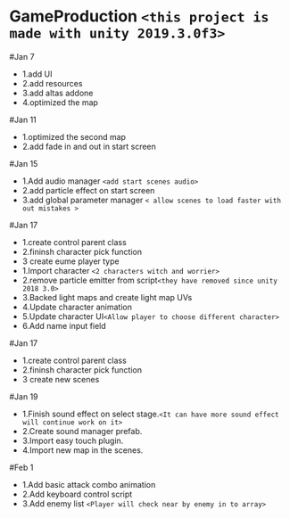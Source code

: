 # GameProduction `<this project is made with unity 2019.3.0f3>`

#Jan 7
*  1.add UI 
* 2.add resources 
* 3.add altas addone 
* 4.optimized the map 


#Jan 11
* 1.optimized the second map 
* 2.add fade in and out in start screen 

#Jan 15
* 1.Add audio manager `<add start scenes audio>`
* 2.add particle effect on start screen 
* 3.add global parameter manager `< allow scenes to load faster with out mistakes >` 
 

#Jan 17
* 1.create control parent class
* 2.fininsh character pick function
* 3 create eume player type 
* 1.Import character `<2 characters witch and worrier>`
* 2.remove particle emitter from script`<they have removed since unity 2018 3.0>`
* 3.Backed light maps and create light map UVs
* 4.Update character animation
* 5.Update character UI`<Allow player to choose different character>`
* 6.Add name input field

#Jan 17
* 1.create control parent class
* 2.fininsh character pick function
* 3 create new scenes

#Jan 19
* 1.Finish sound effect on select stage.`<It can have more sound effect will continue work on it>`
* 2.Create sound manager prefab.
* 3.Import easy touch plugin.
* 4.Import new map in the scenes.

#Feb 1
* 1.Add basic attack combo animation
* 2.Add keyboard control script
* 3.Add enemy list `<Player will check near by enemy in to array>`
